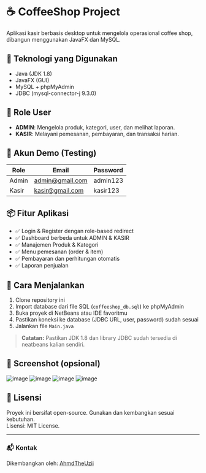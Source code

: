 # ☕ CoffeeShop Project

Aplikasi kasir berbasis desktop untuk mengelola operasional coffee shop, dibangun menggunakan JavaFX dan MySQL.

## 🧩 Teknologi yang Digunakan

- Java (JDK 1.8)
- JavaFX (GUI)
- MySQL + phpMyAdmin
- JDBC (mysql-connector-j 9.3.0)

## 👥 Role User

- **ADMIN**: Mengelola produk, kategori, user, dan melihat laporan.
- **KASIR**: Melayani pemesanan, pembayaran, dan transaksi harian.

## 🔐 Akun Demo (Testing)

| Role   | Email             | Password   |
|--------|-------------------|------------|
| Admin  | admin@gmail.com   | admin123   |
| Kasir  | kasir@gmail.com   | kasir123   |

## 📦 Fitur Aplikasi

- ✅ Login & Register dengan role-based redirect
- ✅ Dashboard berbeda untuk ADMIN & KASIR
- ✅ Manajemen Produk & Kategori
- ✅ Menu pemesanan (order & item)
- ✅ Pembayaran dan perhitungan otomatis
- ✅ Laporan penjualan

## 🚀 Cara Menjalankan

1. Clone repository ini
2. Import database dari file SQL (`coffeeshop_db.sql`) ke phpMyAdmin
3. Buka proyek di NetBeans atau IDE favoritmu
4. Pastikan koneksi ke database (JDBC URL, user, password) sudah sesuai
5. Jalankan file `Main.java`

> **Catatan:** Pastikan JDK 1.8 dan library JDBC sudah tersedia di neatbeans kalian sendiri.

## 📸 Screenshot (opsional)
![image](https://github.com/user-attachments/assets/c7e81289-0ec2-4eeb-aab0-0c5fb89a7ada)
![image](https://github.com/user-attachments/assets/f5aeb4e9-acbb-400b-9e82-b04ea4ebe63d)
![image](https://github.com/user-attachments/assets/059215f6-a4d3-48f8-abc6-0279dff31ebf)
![image](https://github.com/user-attachments/assets/252c282d-bea4-463c-acc4-7b31e83d0614)



## 📄 Lisensi

Proyek ini bersifat open-source. Gunakan dan kembangkan sesuai kebutuhan.  
Lisensi: MIT License.

---

### 📬 Kontak

Dikembangkan oleh: [AhmdTheUzii](https://github.com/AhmdTheUzii)


